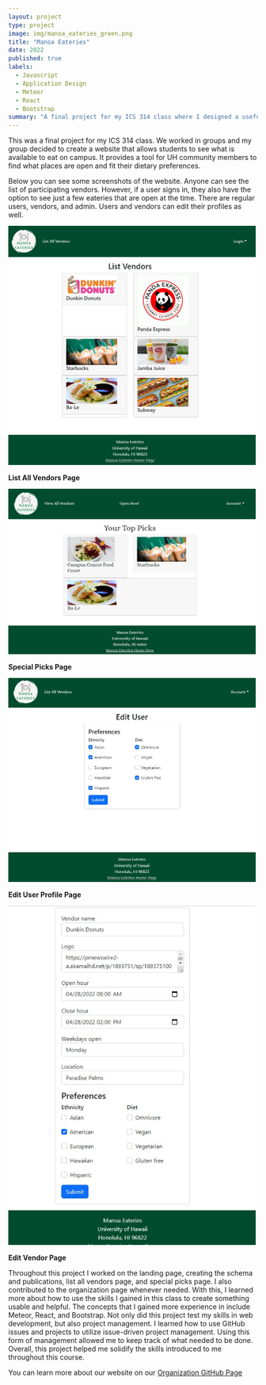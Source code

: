 ```yaml
---
layout: project
type: project
image: img/manoa_eateries_green.png
title: "Manoa Eateries"
date: 2022
published: true
labels:
  - Javascript
  - Application Design
  - Meteor
  - React
  - Bootstrap
summary: "A final project for my ICS 314 class where I designed a useful website as a group."
---
```


This was a final project for my ICS 314 class.  We worked in groups and my group decided to create a website that allows students to see what is available to eat on campus.  It provides a tool for UH community members to find what places are open and fit their dietary preferences.  

Below you can see some screenshots of the website.  Anyone can see the list of participating vendors.  However, if a user signs in, they also have the option to see just a few eateries that are open at the time.  There are regular users, vendors, and admin.  Users and vendors can edit their profiles as well.

<img class="img-fluid" width="500px" src="../img/ListAllVendors.jpg">

**List All Vendors Page**

<img class="img-fluid" width="500px" src="../img/UserHome.jpg">

**Special Picks Page**

<img class="img-fluid" width="500px" src="../img/EditProfile.jpg">

**Edit User Profile Page**

<img class="img-fluid" width="500px" src="../img/EditVendor.jpg">

**Edit Vendor Page**

Throughout this project I worked on the landing page, creating the schema and publications, list all vendors page, and special picks page.  I also contributed to the organization page whenever needed.  With this, I learned more about how to use the skills I gained in this class to create something usable and helpful.  The concepts that I gained more experience in include Meteor, React, and Bootstrap.  Not only did this project test my skills in web development, but also project management.  I learned how to use GitHub issues and projects to utilize issue-driven project management.  Using this form of management allowed me to keep track of what needed to be done.  Overall, this project helped me solidify the skills introduced to me throughout this course. 

You can learn more about our website on our [Organization GitHub Page](https://manoa-eateries.github.io/)
